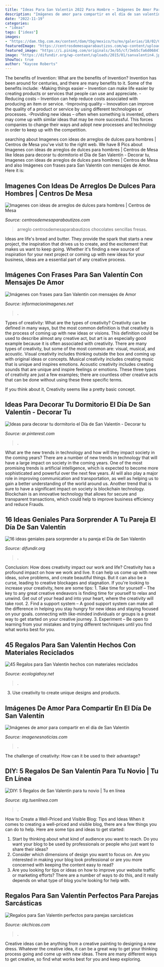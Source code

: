 ```yaml
---
title: "Ideas Para San Valentin 2022 Para Hombre ~ Imágenes De Amor Para Compartir En El Día De San Valentín"
description: "Imágenes de amor para compartir en el día de san valentín"
date: "2022-11-19"
categories:
- "ideas"
tags: ["ideas"]
images:
- "https://dam.tbg.com.mx/content/dam/tbg/mexico/tu/mx/galerias/18/02/09/regalos-novio-san-valentin-4.jpg.imgo.jpg"
featuredImage: "https://centrosdemesaparabautizos.com/wp-content/uploads/2017/01/arreglos-de-dulces-para-hombres-novio.jpg"
featured_image: "https://i.pinimg.com/originals/3e/b5/cf/3eb5cfa6d068470d6693855667b9b0c5.png"
image: "https://difundir.org/wp-content/uploads/2015/01/sanvalentin4.jpg"
ShowToc: true
author: "Kaycee Roberts"
---
```



The benefits of Invention: What are the benefits of Invention?
Invention has been around for centuries, and there are many benefits to it. Some of the benefits include: 
-Making things easier – Invention can make life easier by creating products or services that people can use and appreciate. 
-Reducing costs – Invention can help reduce costs associated with producing an item or service. 
-Improving quality – Innovation can improve the quality of a product or service by using different technologies or processes. 
-Providing new ideas – often when something is invented, others may come up with similar ideas that may be more successful. This forces companies to change their ways and adopt new processes and technology in order to keep up with the competition.

	

		
searching about Imagenes con ideas de arreglos de dulces para hombres | Centros de Mesa you've visit to the right web. We have 8 Pics about Imagenes con ideas de arreglos de dulces para hombres | Centros de Mesa like Ideas para decorar tu dormitorio el Día de San Valentín - Decorar tu, Imagenes con ideas de arreglos de dulces para hombres | Centros de Mesa and also Imágenes con frases para San Valentín con mensajes de Amor. Here it is:
		
    
## Imagenes Con Ideas De Arreglos De Dulces Para Hombres | Centros De Mesa

<img loading=lazy src="https://centrosdemesaparabautizos.com/wp-content/uploads/2017/01/arreglos-de-dulces-para-hombres-novio.jpg" onerror="this.onerror=null;this.src='https://tse1.mm.bing.net/th?id=OIP.VyxCxPWFk1fwxUJPZifGqQHaLy&amp;pid=15.1';" alt="Imagenes con ideas de arreglos de dulces para hombres | Centros de Mesa">

_Source: centrosdemesaparabautizos.com_

>arreglo centrosdemesaparabautizos chocolates sencillas fresas. 

	

Ideas are life's bread and butter. They provide the spark that starts a new project, the inspiration that drives us to create, and the excitement that makes us want to keep going. Whether it's finding a new source of inspiration for your next project or coming up with new ideas for your business, ideas are a essential part of any creative process.

    
## Imágenes Con Frases Para San Valentín Con Mensajes De Amor

<img loading=lazy src="https://informacionimagenes.net/wp-content/uploads/2016/02/San-Valentín-frases-mensajes-de-Amor-6.png" onerror="this.onerror=null;this.src='https://tse3.mm.bing.net/th?id=OIP.y962mRqKZTtn975ILWIhfAHaJ4&amp;pid=15.1';" alt="Imágenes con frases para San Valentín con mensajes de Amor">

_Source: informacionimagenes.net_

>. 

	

Types of creativity: What are the types of creativity?
Creativity can be defined in many ways, but the most common definition is that creativity is the process of coming up with new ideas or visions. This definition could be used to describe almost any creative act, but art is an especially good example because it is often associated with creativity.
There are many types of creativity, but some of the most common are: visual, musical, and acoustic. Visual creativity includes thinking outside the box and coming up with original ideas or concepts. Musical creativity includes creating music that is unique and inspires emotions. Acoustic creativity includes creating sounds that are unique and inspire feelings or emotions. These three types of creativity are just a few examples; there are countless other creative acts that can be done without using these three specific terms.

If you think about it, Creativity seems like a pretty basic concept.

    
## Ideas Para Decorar Tu Dormitorio El Día De San Valentín - Decorar Tu

<img loading=lazy src="https://i.pinimg.com/originals/3e/b5/cf/3eb5cfa6d068470d6693855667b9b0c5.png" onerror="this.onerror=null;this.src='https://tse3.mm.bing.net/th?id=OIP.t8xAoJWPSP66apEED1-4BgHaJy&amp;pid=15.1';" alt="Ideas para decorar tu dormitorio el Día de San Valentín - Decorar tu">

_Source: ar.pinterest.com_

>. 

	

What are the new trends in technology and how will they impact society in the coming years?
There are a number of new trends in technology that will have a large impact on society in the coming years. One of the most promising trends is artificial intelligence, which is expected to become more sophisticated and powerful over the next few years. AI will also play a major role in improving communication and transportation, as well as helping us to gain a better understanding of the world around us. Another trend that is sure to have a significant impact on society is blockchain technology. Blockchain is an innovative technology that allows for secure and transparent transactions, which could help to improve business efficiency and reduce Frauds.

    
## 16 Ideas Geniales Para Sorprender A Tu Pareja El Día De San Valentín

<img loading=lazy src="https://difundir.org/wp-content/uploads/2015/01/sanvalentin4.jpg" onerror="this.onerror=null;this.src='https://tse1.mm.bing.net/th?id=OIP.TUGIUEShyGjGmScwBPYoIQHaHa&amp;pid=15.1';" alt="16 ideas geniales para sorprender a tu pareja el Día de San Valentín">

_Source: difundir.org_

>. 

	

Conclusion: How does creativity impact our work and life?
Creativity has a profound impact on how we work and live. It can help us come up with new ideas, solve problems, and create beautiful things. But it can also be a curse, leading to creative blockages and stagnation. If you're looking to increase your creativity, here are some tips: 1. Take time for yourself – The key to any great creative endeavors is finding time for yourself to relax and unwind. Get out of your head and into your heart, where the creativity will take root. 2. Find a support system – A good support system can make all the difference in helping you stay hungry for new ideas and staying focused on your goals. connecting with like-minded individuals or groups is a great way to get started on your creative journey. 3. Experiment – Be open to learning from your mistakes and trying different techniques until you find what works best for you.

    
## 45 Regalos Para San Valentin Hechos Con Materiales Reciclados

<img loading=lazy src="http://ecologiahoy.net/wp-content/uploads/2017/01/ideas-para-regalos-de-san-valentin-con-material-reciclado-manualidades.jpg" onerror="this.onerror=null;this.src='https://tse1.mm.bing.net/th?id=OIP.0L0IW-npSabGKk-oI1D4RAHaGK&amp;pid=15.1';" alt="45 Regalos para San Valentin hechos con materiales reciclados">

_Source: ecologiahoy.net_

>. 

	

3. Use creativity to create unique designs and products.

    
## Imágenes De Amor Para Compartir En El Día De San Valentín

<img loading=lazy src="https://imagenesnoticias.com/wp-content/uploads/2016/02/721b4ceee1676bf0f42bfdb9ed9adcaa.jpg" onerror="this.onerror=null;this.src='https://tse2.mm.bing.net/th?id=OIP.bw2F4RPFJFDWbax9pOd0PgHaJ4&amp;pid=15.1';" alt="Imágenes de amor para compartir en el día de San Valentín">

_Source: imagenesnoticias.com_

>. 

	

The challenge of creativity: How can it be used to their advantage?
 

    
## DIY: 5 Regalos De San Valentín Para Tu Novio | Tu En Línea

<img loading=lazy src="https://dam.tbg.com.mx/content/dam/tbg/mexico/tu/mx/galerias/18/02/09/regalos-novio-san-valentin-4.jpg.imgo.jpg" onerror="this.onerror=null;this.src='https://tse4.mm.bing.net/th?id=OIP.PjFeOnnWAR9cjGBbzpR1wwHaNV&amp;pid=15.1';" alt="DIY: 5 Regalos de San Valentín para tu novio | Tu en línea">

_Source: stg.tuenlinea.com_

>. 

	

How to Create a Well-Priced and Visible Blog: Tips and Ideas
When it comes to creating a well-priced and visible blog, there are a few things you can do to help. Here are some tips and ideas to get started: 
1. Start by thinking about what kind of audience you want to reach. Do you want your blog to be used by professionals or people who just want to share their ideas? 
2. Consider which dimensions of design you want to focus on. Are you interested in making your blog look professional or are you more concerned with keeping the content easy to read? 
3. Are you looking for tips or ideas on how to improve your website traffic or marketing efforts? There are a number of ways to do this, and it really depends on what type of blog you’re looking for help with. 

    
## Regalos Para San Valentín Perfectos Para Parejas Sarcásticas

<img loading=lazy src="http://www.okchicas.com/wp-content/uploads/2016/02/regalos-san-valentin-humor-sarcastico.jpg" onerror="this.onerror=null;this.src='https://tse3.mm.bing.net/th?id=OIP.n6hJNCzkyzdVwg51wCCEpwHaD3&amp;pid=15.1';" alt="Regalos para San Valentín perfectos para parejas sarcásticas">

_Source: okchicas.com_

>. 

	

Creative ideas can be anything from a creative painting to designing a new dress. Whatever the creative idea, it can be a great way to get your thinking process going and come up with new ideas. There are many different ways to get creative, so find what works best for you and keep exploring.

